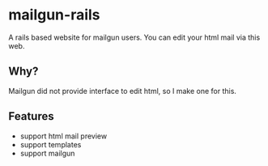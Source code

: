 mailgun-rails
=============

A rails based website for mailgun users. You can edit your html mail via this web.

Why?
----
Mailgun did not provide interface to edit html, so I make one for this.

Features
----
- support html mail preview
- support templates
- support mailgun